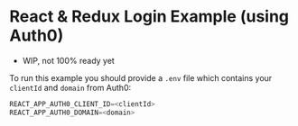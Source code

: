 # React & Redux Login Example (using Auth0)

- WIP, not 100% ready yet

To run this example you should provide a `.env` file which contains your `clientId` and `domain` from Auth0:

```js
REACT_APP_AUTH0_CLIENT_ID=<clientId>
REACT_APP_AUTH0_DOMAIN=<domain>
```
